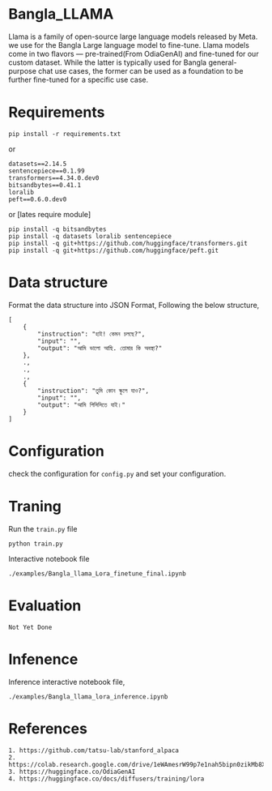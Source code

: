 # Bangla_LLAMA

Llama is a family of open-source large language models released by Meta. we use for the Bangla Large language model to fine-tune. Llama models come in two flavors — pre-trained(From OdiaGenAI) and fine-tuned for our custom dataset. While the latter is typically used for Bangla general-purpose chat use cases, the former can be used as a foundation to be further fine-tuned for a specific use case.

# Requirements
```
pip install -r requirements.txt
```
or
```
datasets==2.14.5
sentencepiece==0.1.99
transformers==4.34.0.dev0
bitsandbytes==0.41.1
loralib
peft==0.6.0.dev0

```
or [lates require module]
```
pip install -q bitsandbytes
pip install -q datasets loralib sentencepiece
pip install -q git+https://github.com/huggingface/transformers.git
pip install -q git+https://github.com/huggingface/peft.git
```


# Data structure

Format the data structure into JSON Format, Following the below structure,

```
[
    {
        "instruction": "হাই! কেমন চলছে?",
        "input": "",
        "output": "আমি ভালো আছি. তোমার কি অবস্থা?"
    },
    .,
    .,
    .,
    {
        "instruction": "তুমি কোন স্কুলে যাও?",
        "input": "",
        "output": "আমি পিসিসিতে যাই।"
    }
]
```


# Configuration

check the configuration for ```config.py``` and set your configuration.

# Traning

Run the ```train.py``` file

```
python train.py
```

Interactive notebook file 
```
./examples/Bangla_llama_Lora_finetune_final.ipynb
```

# Evaluation

```
Not Yet Done
```

# Infenence
Inference interactive notebook file, 
```
./examples/Bangla_llama_lora_inference.ipynb
```
# References
```
1. https://github.com/tatsu-lab/stanford_alpaca
2. https://colab.research.google.com/drive/1eWAmesrW99p7e1nah5bipn0zikMb8XYC
3. https://huggingface.co/OdiaGenAI
4. https://huggingface.co/docs/diffusers/training/lora
```






